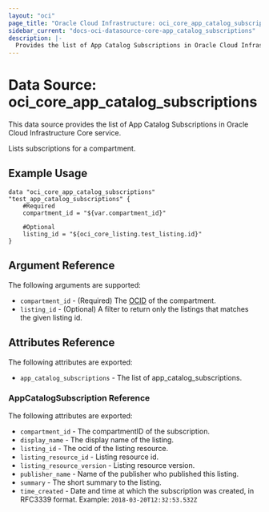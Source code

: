 ```yaml
---
layout: "oci"
page_title: "Oracle Cloud Infrastructure: oci_core_app_catalog_subscriptions"
sidebar_current: "docs-oci-datasource-core-app_catalog_subscriptions"
description: |-
  Provides the list of App Catalog Subscriptions in Oracle Cloud Infrastructure Core service
---
```


# Data Source: oci_core_app_catalog_subscriptions
This data source provides the list of App Catalog Subscriptions in Oracle Cloud Infrastructure Core service.

Lists subscriptions for a compartment.

## Example Usage

```hcl
data "oci_core_app_catalog_subscriptions" "test_app_catalog_subscriptions" {
	#Required
	compartment_id = "${var.compartment_id}"

	#Optional
	listing_id = "${oci_core_listing.test_listing.id}"
}
```

## Argument Reference

The following arguments are supported:

* `compartment_id` - (Required) The [OCID](https://docs.cloud.oracle.com/iaas/Content/General/Concepts/identifiers.htm) of the compartment.
* `listing_id` - (Optional) A filter to return only the listings that matches the given listing id. 


## Attributes Reference

The following attributes are exported:

* `app_catalog_subscriptions` - The list of app_catalog_subscriptions.

### AppCatalogSubscription Reference

The following attributes are exported:

* `compartment_id` - The compartmentID of the subscription.
* `display_name` - The display name of the listing.
* `listing_id` - The ocid of the listing resource.
* `listing_resource_id` - Listing resource id.
* `listing_resource_version` - Listing resource version.
* `publisher_name` - Name of the publisher who published this listing.
* `summary` - The short summary to the listing.
* `time_created` - Date and time at which the subscription was created, in RFC3339 format. Example: `2018-03-20T12:32:53.532Z` 

